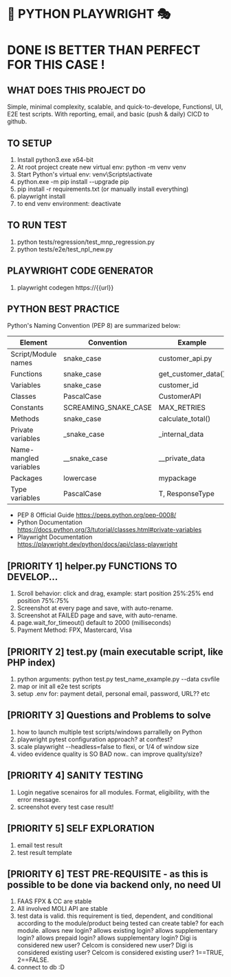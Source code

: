 # 🐍 PYTHON PLAYWRIGHT 🎭

# DONE IS BETTER THAN PERFECT FOR THIS CASE ! #


## WHAT DOES THIS PROJECT DO
Simple, minimal complexity, scalable, and quick-to-develope, Functionsl, UI, E2E test scripts. With reporting, email, and basic (push & daily) CICD to github.


## TO SETUP
1) Install python3.exe x64-bit
2) At root project create new virtual env: python -m venv venv 
3) Start Python's virtual env: venv\Scripts\activate
4) python.exe -m pip install --upgrade pip
5) pip install -r requirements.txt (or manually install everything)
6) playwright install
7) to end venv environment: deactivate


## TO RUN TEST
1) python tests/regression/test_mnp_regression.py
2) python tests/e2e/test_npl_new.py


## PLAYWRIGHT CODE GENERATOR
1) playwright codegen https://{{url}}


## PYTHON BEST PRACTICE
Python's Naming Convention (PEP 8) are summarized below:

| Element	| Convention | Example |
|----------|----------|----------|
Script/Module names | snake_case | customer_api.py
Functions | snake_case | get_customer_data()
Variables | snake_case | customer_id
Classes | PascalCase | CustomerAPI
Constants | SCREAMING_SNAKE_CASE | MAX_RETRIES
Methods | snake_case | calculate_total()
Private variables | _snake_case	| _internal_data
Name-mangled variables | __snake_case | __private_data
Packages | lowercase | mypackage
Type variables | PascalCase	| T, ResponseType

- PEP 8 Official Guide https://peps.python.org/pep-0008/
- Python Documentation https://docs.python.org/3/tutorial/classes.html#private-variables 
- Playwright Documentation https://playwright.dev/python/docs/api/class-playwright


## [PRIORITY 1] helper.py FUNCTIONS TO DEVELOP... 
1) Scroll behavior: click and drag, example: start position 25%:25% end position 75%:75%
2) Screenshot at every page and save, with auto-rename.
3) Screenshot at FAILED page and save, with auto-rename.
4) page.wait_for_timeout() default to 2000 (milliseconds)
5) Payment Method: FPX, Mastercard, Visa


## [PRIORITY 2] test.py (main executable script, like PHP index)
1) python arguments: python test.py test_name_example.py --data csvfile 
2) map or init all e2e test scripts
3) setup .env for: payment detail, personal email, password, URL?? etc


## [PRIORITY 3] Questions and Problems to solve
1) how to launch multiple test scripts/windows parrallelly on Python
2) playwright pytest configuration approach? at conftest?
3) scale playwright --headless=false to flexi, or 1/4 of window size
4) video evidence quality is SO BAD now.. can improve quality/size?


## [PRIORITY 4] SANITY TESTING
1) Login negative scenairos for all modules. Format, eligibility, with the error message.
2) screenshot every test case result!


## [PRIORITY 5] SELF EXPLORATION
1) email test result
2) test result template


## [PRIORITY 6] TEST PRE-REQUISITE - as this is possible to be done via backend only, no need UI
1) FAAS FPX & CC are stable
2) All involved MOLI API are stable
3) test data is valid. this requirement is tied, dependent, and conditional according to the module/product being tested can create table? for each module. allows new login? allows existing login? allows supplementary login? allows prepaid login? allows supplementary login? Digi is considered new user? Celcom is considered new user? Digi is considered existing user? Celcom is considered existing user?  1==TRUE, 2==FALSE. 
4) connect to db :D
